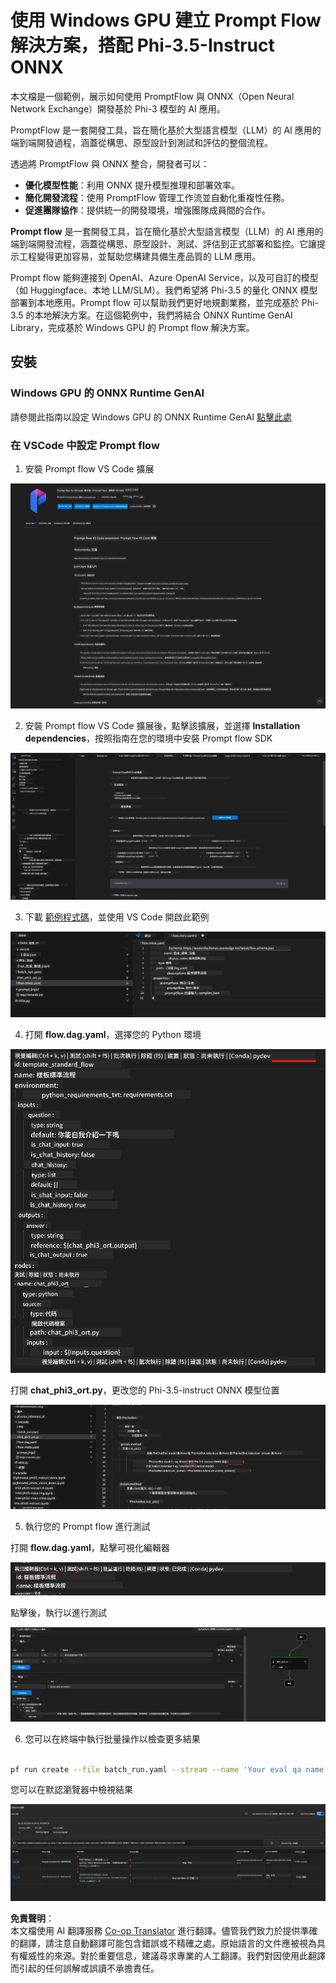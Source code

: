 <!--
CO_OP_TRANSLATOR_METADATA:
{
  "original_hash": "20c7e34651318736a2606d351fcc37d0",
  "translation_date": "2025-04-04T06:32:46+00:00",
  "source_file": "md\\02.Application\\01.TextAndChat\\Phi3\\UsingPromptFlowWithONNX.md",
  "language_code": "tw"
}
-->
# 使用 Windows GPU 建立 Prompt Flow 解決方案，搭配 Phi-3.5-Instruct ONNX

本文檔是一個範例，展示如何使用 PromptFlow 與 ONNX（Open Neural Network Exchange）開發基於 Phi-3 模型的 AI 應用。

PromptFlow 是一套開發工具，旨在簡化基於大型語言模型（LLM）的 AI 應用的端到端開發過程，涵蓋從構思、原型設計到測試和評估的整個流程。

透過將 PromptFlow 與 ONNX 整合，開發者可以：

- **優化模型性能**：利用 ONNX 提升模型推理和部署效率。
- **簡化開發流程**：使用 PromptFlow 管理工作流並自動化重複性任務。
- **促進團隊協作**：提供統一的開發環境，增強團隊成員間的合作。

**Prompt flow** 是一套開發工具，旨在簡化基於大型語言模型（LLM）的 AI 應用的端到端開發流程，涵蓋從構思、原型設計、測試、評估到正式部署和監控。它讓提示工程變得更加容易，並幫助您構建具備生產品質的 LLM 應用。

Prompt flow 能夠連接到 OpenAI、Azure OpenAI Service，以及可自訂的模型（如 Huggingface、本地 LLM/SLM）。我們希望將 Phi-3.5 的量化 ONNX 模型部署到本地應用。Prompt flow 可以幫助我們更好地規劃業務，並完成基於 Phi-3.5 的本地解決方案。在這個範例中，我們將結合 ONNX Runtime GenAI Library，完成基於 Windows GPU 的 Prompt flow 解決方案。

## **安裝**

### **Windows GPU 的 ONNX Runtime GenAI**

請參閱此指南以設定 Windows GPU 的 ONNX Runtime GenAI [點擊此處](./ORTWindowGPUGuideline.md)

### **在 VSCode 中設定 Prompt flow**

1. 安裝 Prompt flow VS Code 擴展

![pfvscode](../../../../../../translated_images/pfvscode.79f42ae5dd93ed35c19d6d978ae75831fef40e0b8440ee48b893b5a0597d2260.tw.png)

2. 安裝 Prompt flow VS Code 擴展後，點擊該擴展，並選擇 **Installation dependencies**，按照指南在您的環境中安裝 Prompt flow SDK

![pfsetup](../../../../../../translated_images/pfsetup.0c82d99c7760aac29833b37faf4329e67e22279b1c5f37a73724dfa9ebaa32ee.tw.png)

3. 下載 [範例程式碼](../../../../../../code/09.UpdateSamples/Aug/pf/onnx_inference_pf)，並使用 VS Code 開啟此範例

![pfsample](../../../../../../translated_images/pfsample.7bf40b133a558d86356dd6bc0e480bad2659d9c5364823dae9b3e6784e6f2d25.tw.png)

4. 打開 **flow.dag.yaml**，選擇您的 Python 環境

![pfdag](../../../../../../translated_images/pfdag.c5eb356fa3a96178cd594de9a5da921c4bbe646a9946f32aa20d344ccbeb51a0.tw.png)

   打開 **chat_phi3_ort.py**，更改您的 Phi-3.5-instruct ONNX 模型位置

![pfphi](../../../../../../translated_images/pfphi.fff4b0afea47c92c8481174dbf3092823906fca5b717fc642f78947c3e5bbb39.tw.png)

5. 執行您的 Prompt flow 進行測試

打開 **flow.dag.yaml**，點擊可視化編輯器

![pfv](../../../../../../translated_images/pfv.7af6ecd65784a98558b344ba69b5ba6233876823fb435f163e916a632394fc1e.tw.png)

點擊後，執行以進行測試

![pfflow](../../../../../../translated_images/pfflow.9697e0fda67794bb0cf4b78d52e6f5a42002eec935bc2519933064afbbdd34f0.tw.png)

6. 您可以在終端中執行批量操作以檢查更多結果

```bash

pf run create --file batch_run.yaml --stream --name 'Your eval qa name'    

```

您可以在默認瀏覽器中檢視結果

![pfresult](../../../../../../translated_images/pfresult.972eb57dd5bec646e1aa01148991ba8959897efea396e42cf9d7df259444878d.tw.png)

**免責聲明**：  
本文檔使用 AI 翻譯服務 [Co-op Translator](https://github.com/Azure/co-op-translator) 進行翻譯。儘管我們致力於提供準確的翻譯，請注意自動翻譯可能包含錯誤或不精確之處。原始語言的文件應被視為具有權威性的來源。對於重要信息，建議尋求專業的人工翻譯。我們對因使用此翻譯而引起的任何誤解或誤讀不承擔責任。